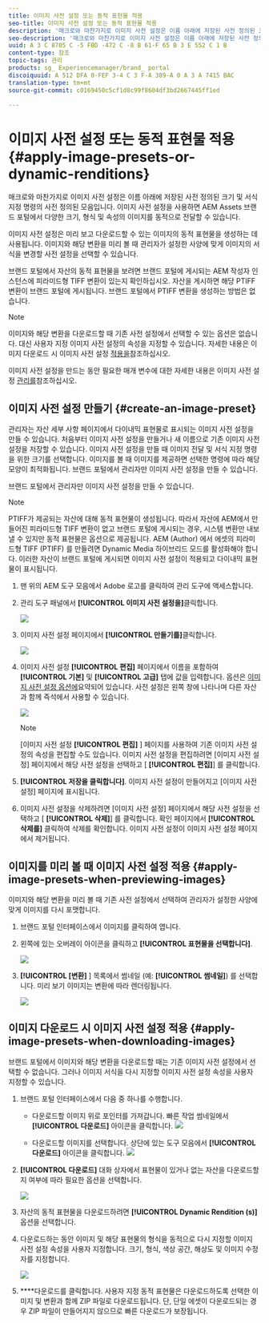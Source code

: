 ```yaml
---
title: 이미지 사전 설정 또는 동적 표현물 적용
seo-title: 이미지 사전 설정 또는 동적 표현물 적용
description: '매크로와 마찬가지로 이미지 사전 설정은 이름 아래에 저장된 사전 정의된 크기 및 서식 지정 명령의 사전 정의된 모음입니다. 이미지 사전 설정을 사용하면 AEM Assets 브랜드 포털에서 다양한 크기, 형식 및 속성의 이미지를 동적으로 전달할 수 있습니다. '
seo-description: '매크로와 마찬가지로 이미지 사전 설정은 이름 아래에 저장된 사전 정의된 크기 및 서식 지정 명령의 사전 정의된 모음입니다. 이미지 사전 설정을 사용하면 AEM Assets 브랜드 포털에서 다양한 크기, 형식 및 속성의 이미지를 동적으로 전달할 수 있습니다. '
uuid: A 3 C 8705 C -5 FBD -472 C -8 B 61-F 65 B 3 E 552 C 1 B
content-type: 참조
topic-tags: 관리
products: sg_ Experiencemanager/brand_ portal
discoiquuid: A 512 DFA 0-FEF 3-4 C 3 F-A 389-A 0 A 3 A 7415 BAC
translation-type: tm+mt
source-git-commit: c0169450c5cf1d8c99f8604df3bd2667445ff1ed

---
```



# 이미지 사전 설정 또는 동적 표현물 적용 {#apply-image-presets-or-dynamic-renditions}

매크로와 마찬가지로 이미지 사전 설정은 이름 아래에 저장된 사전 정의된 크기 및 서식 지정 명령의 사전 정의된 모음입니다. 이미지 사전 설정을 사용하면 AEM Assets 브랜드 포털에서 다양한 크기, 형식 및 속성의 이미지를 동적으로 전달할 수 있습니다.

이미지 사전 설정은 미리 보고 다운로드할 수 있는 이미지의 동적 표현물을 생성하는 데 사용됩니다. 이미지와 해당 변환을 미리 볼 때 관리자가 설정한 사양에 맞게 이미지의 서식을 변경할 사전 설정을 선택할 수 있습니다.

브랜드 포털에서 자산의 동적 표현물을 보려면 브랜드 포털에 게시되는 AEM 작성자 인스턴스에 피라미드형 TIFF 변환이 있는지 확인하십시오. 자산을 게시하면 해당 PTIFF 변환이 브랜드 포털에 게시됩니다. 브랜드 포털에서 PTIFF 변환을 생성하는 방법은 없습니다.

>[!NOTE]
>
>이미지와 해당 변환을 다운로드할 때 기존 사전 설정에서 선택할 수 있는 옵션은 없습니다. 대신 사용자 지정 이미지 사전 설정의 속성을 지정할 수 있습니다. 자세한 내용은 이미지 다운로드 시 이미지 사전 설정 [적용을](../using/brand-portal-image-presets.md#main-pars-text-1403412644)참조하십시오.

이미지 사전 설정을 만드는 동안 필요한 매개 변수에 대한 자세한 내용은 이미지 사전 설정 [관리를](https://docs.adobe.com/docs/en/AEM/6-0/administer/integration/dynamic-media/image-presets.html)참조하십시오.

## 이미지 사전 설정 만들기 {#create-an-image-preset}

관리자는 자산 세부 사항 페이지에서 다이내믹 표현물로 표시되는 이미지 사전 설정을 만들 수 있습니다. 처음부터 이미지 사전 설정을 만들거나 새 이름으로 기존 이미지 사전 설정을 저장할 수 있습니다. 이미지 사전 설정을 만들 때 이미지 전달 및 서식 지정 명령을 위한 크기를 선택합니다. 이미지를 볼 때 이미지를 제공하면 선택한 명령에 따라 해당 모양이 최적화됩니다.
브랜드 포털에서 관리자만 이미지 사전 설정을 만들 수 있습니다.

브랜드 포털에서 관리자만 이미지 사전 설정을 만들 수 있습니다.

>[!NOTE]
>
>PTIFF가 제공되는 자산에 대해 동적 표현물이 생성됩니다. 따라서 자산에 AEM에서 만들어진 피라미드형 TIFF 변환이 없고 브랜드 포털에 게시되는 경우, 시스템 변환만 내보낼 수 있지만 동적 표현물은 옵션으로 제공됩니다.
AEM (Author) 에서 에셋의 피라미드형 TIFF (PTIFF) 를 만들려면 Dynamic Media 하이브리드 모드를 활성화해야 합니다. 이러한 자산이 브랜드 포털에 게시되면 이미지 사전 설정이 적용되고 다이내믹 표현물이 표시됩니다.

1. 맨 위의 AEM 도구 모음에서 Adobe 로고를 클릭하여 관리 도구에 액세스합니다.

2. 관리 도구 패널에서 **[!UICONTROL 이미지 사전 설정을]**&#x200B;클릭합니다.

   ![](assets/admin-tools-panel-4.png)

3. 이미지 사전 설정 페이지에서 **[!UICONTROL 만들기를]**&#x200B;클릭합니다.

   ![](assets/image_preset_homepage.png)

4. 이미지 사전 설정 **[!UICONTROL 편집]** 페이지에서 이름을 포함하여 **[!UICONTROL 기본]** 및 **[!UICONTROL 고급]** 탭에 값을 입력합니다. 옵션은 [이미지 사전 설정 옵션에](https://docs.adobe.com/docs/en/AEM/6-0/administer/integration/dynamic-media/image-presets.html#Image%20preset%20options)요약되어 있습니다. 사전 설정은 왼쪽 창에 나타나며 다른 자산과 함께 즉석에서 사용할 수 있습니다.

   ![](assets/image_preset_create.png)

   >[!NOTE]
   >
   >[이미지 사전 설정 **[!UICONTROL 편집]** ] 페이지를 사용하여 기존 이미지 사전 설정의 속성을 편집할 수도 있습니다. 이미지 사전 설정을 편집하려면 [이미지 사전 설정] 페이지에서 해당 사전 설정을 선택하고 [ **[!UICONTROL 편집]**] 를 클릭합니다.

5. **[!UICONTROL 저장을 클릭합니다]**. 이미지 사전 설정이 만들어지고 [이미지 사전 설정] 페이지에 표시됩니다.
6. 이미지 사전 설정을 삭제하려면 [이미지 사전 설정] 페이지에서 해당 사전 설정을 선택하고 [ **[!UICONTROL 삭제]**] 를 클릭합니다. 확인 페이지에서 **[!UICONTROL 삭제를]** 클릭하여 삭제를 확인합니다. 이미지 사전 설정이 이미지 사전 설정 페이지에서 제거됩니다.

## 이미지를 미리 볼 때 이미지 사전 설정 적용 {#apply-image-presets-when-previewing-images}

이미지와 해당 변환을 미리 볼 때 기존 사전 설정에서 선택하여 관리자가 설정한 사양에 맞게 이미지를 다시 포맷합니다.

1. 브랜드 포털 인터페이스에서 이미지를 클릭하여 엽니다.
2. 왼쪽에 있는 오버레이 아이콘을 클릭하고 **[!UICONTROL 표현물을 선택합니다]**.

   ![](assets/image-preset-previewrenditions.png)

3. **[!UICONTROL [변환]** ] 목록에서 썸네일 (예: **[!UICONTROL 썸네일]**) 를 선택합니다. 미리 보기 이미지는 변환에 따라 렌더링됩니다.

   ![](assets/image-preset-previewrenditionthumbnail.png)

## 이미지 다운로드 시 이미지 사전 설정 적용 {#apply-image-presets-when-downloading-images}

브랜드 포털에서 이미지와 해당 변환을 다운로드할 때는 기존 이미지 사전 설정에서 선택할 수 없습니다. 그러나 이미지 서식을 다시 지정할 이미지 사전 설정 속성을 사용자 지정할 수 있습니다.

1. 브랜드 포털 인터페이스에서 다음 중 하나를 수행합니다.

   * 다운로드할 이미지 위로 포인터를 가져갑니다. 빠른 작업 썸네일에서 **[!UICONTROL 다운로드]** 아이콘을 클릭합니다.
   ![](assets/downloadsingleasset.png)

   * 다운로드할 이미지를 선택합니다. 상단에 있는 도구 모음에서 **[!UICONTROL 다운로드]** 아이콘을 클릭합니다.
   ![](assets/downloadassets.png)

2. **[!UICONTROL 다운로드]** 대화 상자에서 표현물이 있거나 없는 자산을 다운로드할지 여부에 따라 필요한 옵션을 선택합니다.

   ![](assets/donload-assets-dialog.png)

3. 자산의 동적 표현물을 다운로드하려면 **[!UICONTROL Dynamic Rendition (s)]** 옵션을 선택합니다.
4. 다운로드하는 동안 이미지 및 해당 표현물의 형식을 동적으로 다시 지정할 이미지 사전 설정 속성을 사용자 지정합니다. 크기, 형식, 색상 공간, 해상도 및 이미지 수정자를 지정합니다.

   ![](assets/dynamicrenditions.png)

5. ****&#x200B;다운로드를 클릭합니다. 사용자 지정 동적 표현물은 다운로드하도록 선택한 이미지 및 변환과 함께 ZIP 파일로 다운로드됩니다. 단, 단일 에셋이 다운로드되는 경우 ZIP 파일이 만들어지지 않으므로 빠른 다운로드가 보장됩니다.
